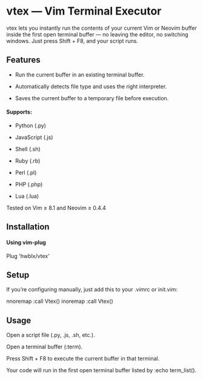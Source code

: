 # vtex — Vim Terminal Executor

vtex lets you instantly run the contents of your current Vim or Neovim buffer inside the first open terminal buffer — no leaving the editor, no switching windows.
Just press Shift + F8, and your script runs.



## Features

- Run the current buffer in an existing terminal buffer.

- Automatically detects file type and uses the right interpreter.

- Saves the current buffer to a temporary file before execution.

#### Supports:

- Python (.py)

- JavaScript (.js)

- Shell (.sh)

- Ruby (.rb)

- Perl (.pl)

- PHP (.php)

- Lua (.lua)

Tested on Vim ≥ 8.1 and Neovim ≥ 0.4.4



## Installation

#### Using vim-plug

Plug 'hwblx/vtex'



## Setup

If you’re configuring manually, just add this to your .vimrc or init.vim:

nnoremap <S-F8> :call Vtex()<CR>
inoremap <S-F8> <C-o>:call Vtex()<CR>



## Usage

Open a script file (.py, .js, .sh, etc.).

Open a terminal buffer (:term).

Press Shift + F8 to execute the current buffer in that terminal.

Your code will run in the first open terminal buffer listed by :echo term_list().
